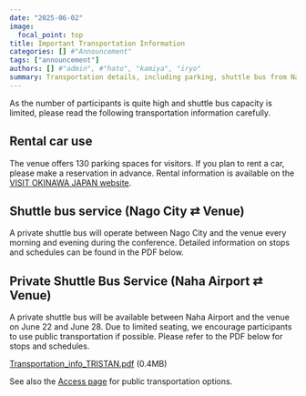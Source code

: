 ```yaml
---
date: "2025-06-02"
image:
  focal_point: top
title: Important Transportation Information
categories: [] #"Announcement"
tags: ["announcement"]
authors: [] #"admin", #"hato", "kamiya", "iryo"
summary: Transportation details, including parking, shuttle bus from Nago City, and private airport shuttle bus.
---
```


As the number of participants is quite high and shuttle bus capacity is limited,
please read the following transportation information carefully.

## Rental car use
The venue offers 130 parking spaces for visitors.
If you plan to rent a car, please make a reservation in advance.
Rental information is available on the [VISIT OKINAWA JAPAN website](https://visitokinawajapan.com/plan-your-trip/getting-around-okinawa/).

## Shuttle bus service (Nago City ⇄ Venue)
A private shuttle bus will operate between Nago City and the venue every morning and evening during the conference.
Detailed information on stops and schedules can be found in the PDF below.

## Private Shuttle Bus Service (Naha Airport ⇄ Venue)
A private shuttle bus will be available between Naha Airport and the venue on June 22 and June 28.
Due to limited seating, we encourage participants to use public transportation if possible.
Please refer to the PDF below for stops and schedules.

[Transportation_info_TRISTAN.pdf](../../venue/Transportation_info_TRISTAN.pdf) (0.4MB)

See also the [Access page](/venue) for public transportation options.

